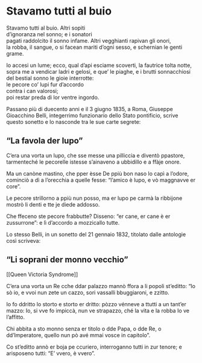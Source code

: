 # Stavamo tutti al buio

Stavamo tutti al buio. Altri sopiti      
d’ignoranza nel sonno; e i sonatori     
pagati raddolcito il sonno infame.
Altri vegghianti rapivan gli onori,    
la robba, il sangue, o si facean mariti
d’ogni sesso, e schernian le genti grame.

Io accesi un lume; ecco, qual d’api esciame
scoverti, la fautrice tolta notte,         
sopra  me a vendicar ladri e gelosi, 
e que’ le piaghe, e i brutti sonnacchiosi
del bestial sonno le gioie interrotte:    
le pecore co’ lupi fur d’accordo           
contra i can valorosi;                         
poi restar preda di lor ventre ingordo.  

Passano più di duecento anni e il 3 giugno 1835, a Roma, Giuseppe Gioacchino Belli, integerrimo funzionario dello Stato pontificio, scrive questo sonetto e lo nasconde tra le sue carte segrete:

## “La favola der lupo”

C’era una vorta un lupo, che sse messe
una pilliccia e diventò ppastore,
tarmenteché le pecorelle istesse
s’ainaveno a ubbidillo e a ffàje onore.

Ma un canòne mastino, che pper èsse
De ppiù bon naso lo capì a l’odore,
cominciò a dì a l’orecchia a quelle fesse:
“l’amico è lupo, e vò maggnavve er core”.

Le pecore strillorno a ppiù nun posso,
ma er lupo pe carmà la ribbijone
mostrò li denti e tte je diede addosso.

Che ffeceno ste pecore frabbutte?
Disseno: “er cane, er cane è er zussurrone”:
e lì d’accordo a mozzicallo tutte.

Lo stesso Belli, in un sonetto del 21 gennaio 1832, titolato dalle antologie così scriveva:

## “Li soprani der monno vecchio” 

[[Queen Victoria Syndrome]]

C’era una vorta un Re cche ddar palazzo
mannò ffora a li popoli st’editto:
“Io sò io, e vvoi nun zete un cazzo,
sori vassalli bbuggiaroni, e zzitto.

Io fo ddritto lo storto e storto er dritto:
pòzzo vénneve a ttutti a un tant’er mazzo:
Io, si vve fo impiccà, nun ve strapazzo,
ché la vita e la robba Io ve l’affitto.

Chi abbita a sto monno senza er titolo
o dde Papa, o dde Re, o dd’Imperatore,
quello nun pò avé mmai vosce in capitolo”.

Co st’editto annò er boja pe ccuriero,
interroganno tutti in zur tenore;
e arisposeno tutti: “E’ vvero, è vvero”.



